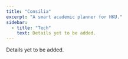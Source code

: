 ```yaml
---
title: "Consilia"
excerpt: "A smart academic planner for HKU."
sidebar:
  - title: "Tech"
    text: Details yet to be added.
---
```


Details yet to be added.
